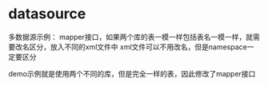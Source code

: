 # datasource
多数据源示例：
mapper接口，如果两个库的表一模一样包括表名一模一样，就需要改名区分，放入不同的xml文件中
xml文件可以不用改名，但是namespace一定要区分

demo示例就是使用两个不同的库，但是完全一样的表，因此修改了mapper接口